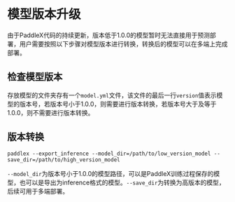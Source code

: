 # 模型版本升级

由于PaddleX代码的持续更新，版本低于1.0.0的模型暂时无法直接用于预测部署，用户需要按照以下步骤对模型版本进行转换，转换后的模型可以在多端上完成部署。

## 检查模型版本

存放模型的文件夹存有一个`model.yml`文件，该文件的最后一行`version`值表示模型的版本号，若版本号小于1.0.0，则需要进行版本转换，若版本号大于及等于1.0.0，则不需要进行版本转换。

## 版本转换

```
paddlex --export_inference --model_dir=/path/to/low_version_model --save_dir=/path/to/high_version_model
```
`--model_dir`为版本号小于1.0.0的模型路径，可以是PaddleX训练过程保存的模型，也可以是导出为inference格式的模型。`--save_dir`为转换为高版本的模型，后续可用于多端部署。
